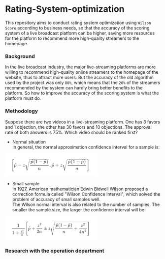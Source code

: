 # Rating-System-optimization
This repository aims to conduct rating system optimization using `Wilson Score` according to business needs, so that the accuracy of the scoring system of a live broadcast platform can be higher, saving more resources for the platform to recommend more high-quality streamers to the homepage.

### Background
In the live broadcast industry, the major live-streaming platforms are more willing to recommend high-quality online streamers to the homepage of the website, thus to attract more users. But the accuracy of the old algorithm used by the project was only `80%`, which means that the `20%` of the streamers recommended by the system can hardly bring better benefits to the platform. So how to improve the accuracy of the scoring system is what the platform must do.

### Methodology
Suppose there are two videos in a live-streaming platform. One has 3 favors and 1 objection, the other has 30 favors and 10 objections. 
The approval rate of both answers is 75%. Which video should be ranked first?

* Normal situation <br>
In general, the normal approximation confidence interval for a sample is: <br>
<img src="https://github.com/nicolehhy/Rating-System-optimization-/raw/master/Normal.png" width="300" alt="Normal">

* Small sample <br>
In 1927, American mathematician Edwin Bidwell Wilson proposed a correction formula called "Wilson Confidence Interval", which solved the problem of accuracy of small samples well. <br>
The Wilson normal interval is also related to the number of samples. The smaller the sample size, the larger the confidence interval will be:
<img src="https://github.com/nicolehhy/Rating-System-optimization-/raw/master/Wilson.png" width="300" alt="Normal">

### Research with the operation department





